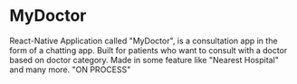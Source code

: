 # MyDoctor

React-Native Application called "MyDoctor", is a consultation app in the form of a chatting app. Built for patients who want to consult with a doctor based on doctor category. Made in some feature like "Nearest Hospital" and many more. "ON PROCESS"
